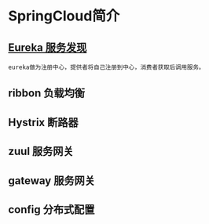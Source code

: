 # SpringCloud简介
## [Eureka 服务发现]()
~~~
eureka做为注册中心，提供者将自己注册到中心，消费者获取后调用服务。
~~~
## ribbon 负载均衡
## Hystrix 断路器
## zuul 服务网关
## gateway 服务网关
## config 分布式配置